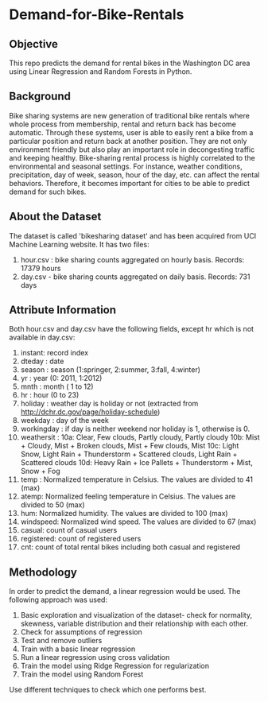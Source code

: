 # Demand-for-Bike-Rentals
## Objective

This repo predicts the demand for rental bikes in the Washington DC area using Linear Regression and Random Forests in Python.

## Background

Bike sharing systems are new generation of traditional bike rentals where whole process from membership, rental and return 
back has become automatic. Through these systems, user is able to easily rent a bike from a particular position and return 
back at another position. They are not only environment friendly but also play an important role in decongesting traffic and keeping healthy.
Bike-sharing rental process is highly correlated to the environmental and seasonal settings. For instance, weather conditions,
precipitation, day of week, season, hour of the day, etc. can affect the rental behaviors.
Therefore, it becomes important for cities to be able to predict demand for such bikes.

## About the Dataset

The dataset is called 'bikesharing dataset' and has been acquired from UCI Machine Learning website.
It has two files:
 1. hour.csv : bike sharing counts aggregated on hourly basis. Records: 17379 hours
2. day.csv - bike sharing counts aggregated on daily basis. Records: 731 days
  
 ## Attribute Information 
 
 Both hour.csv and day.csv have the following fields, except hr which is not available in day.csv:
 
1. instant: record index
2. dteday : date
3. season : season (1:springer, 2:summer, 3:fall, 4:winter)
4. yr : year (0: 2011, 1:2012)
5. mnth : month ( 1 to 12)
6. hr : hour (0 to 23)
7. holiday : weather day is holiday or not (extracted from http://dchr.dc.gov/page/holiday-schedule)
8. weekday : day of the week
9. workingday : if day is neither weekend nor holiday is 1, otherwise is 0.
10. weathersit : 
		10a: Clear, Few clouds, Partly cloudy, Partly cloudy
		10b: Mist + Cloudy, Mist + Broken clouds, Mist + Few clouds, Mist
		10c: Light Snow, Light Rain + Thunderstorm + Scattered clouds, Light Rain + Scattered clouds
		10d: Heavy Rain + Ice Pallets + Thunderstorm + Mist, Snow + Fog
11. temp : Normalized temperature in Celsius. The values are divided to 41 (max)
12. atemp: Normalized feeling temperature in Celsius. The values are divided to 50 (max)
13. hum: Normalized humidity. The values are divided to 100 (max)
14. windspeed: Normalized wind speed. The values are divided to 67 (max)
15. casual: count of casual users
16. registered: count of registered users
17. cnt: count of total rental bikes including both casual and registered

## Methodology

In order to predict the demand, a linear regression would be used. The following approach was used:
1. Basic exploration and visualization of the dataset- check for normality, skewness, variable distribution and their relationship with each other.
2. Check for assumptions of regression
3. Test and remove outliers
4. Train with a basic linear regression
5. Run a linear regression using cross validation
6. Train the model using Ridge Regression for regularization
7. Train the model using Random Forest

Use different techniques to check which one performs best.
